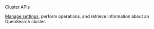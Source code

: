 Cluster APIs

[Manage settings](https://opensearch.org/docs/opensearch/rest-api/cluster-settings/),
perform operations, and retrieve information about an OpenSearch cluster.
